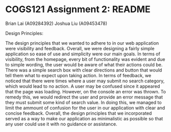 COGS121 Assignment 2: README
===========

Brian Lai 	(A09284392)
Joshua Liu	(A09453478)

Design Principles:

The design principles that we wanted to adhere to in our web application were
visibility and feedback. Overall, we were designing a fairly simple 
application so ease of use and simplicity were our main goals. In terms of
visibility, from the homepage, every bit of functionality was evident and due
to simple wording, the user would be aware of what their actions could be.
There was a simple search box with clear directions and button that would
tell them what to expect upon taking action. In terms of feedback, we noticed
that there were times where a user may submit no search category, which would
lead to no action. A user may be confused since it appeared that the page was
loading. However, on the console an error was thrown. To remedy this, we would
redirect the user and provide an error message that they must submit some kind
of search value. In doing this, we managed to limit the ammount of confusion
for the user in our application with clear and concise feedback. Overall, the
design principles that we incorporated served as a way to make our application
as minimalistic as possible so that any user could use it with no guidance or
assistance.

